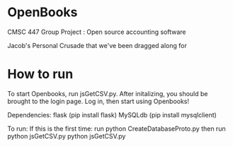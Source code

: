 # OpenBooks
CMSC 447 Group Project : Open source accounting software

Jacob's Personal Crusade that we've been dragged along for

# How to run
To start Openbooks, run jsGetCSV.py. After initalizing, you should be brought to the login page. Log in, then start using Openbooks!

Dependencies:
flask (pip install flask)
MySQLdb (pip install mysqlclient)

To run:
If this is the first time: run python CreateDatabaseProto.py then run python jsGetCSV.py
python jsGetCSV.py
